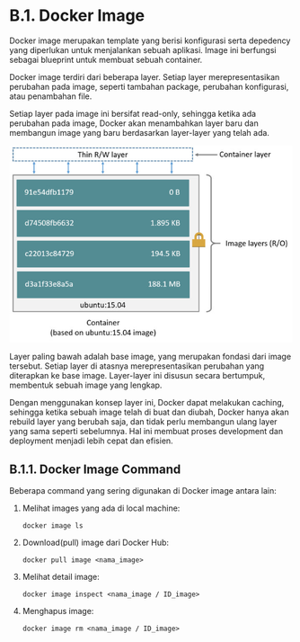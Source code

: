 # B.1. Docker Image

Docker image merupakan template yang berisi konfigurasi serta depedency yang diperlukan untuk menjalankan sebuah aplikasi. Image ini berfungsi sebagai blueprint untuk membuat sebuah container.

Docker image terdiri dari beberapa layer. Setiap layer merepresentasikan perubahan pada image, seperti tambahan package, perubahan konfigurasi, atau penambahan file.

Setiap layer pada image ini bersifat read-only, sehingga ketika ada perubahan pada image, Docker akan menambahkan layer baru dan membangun image yang baru berdasarkan layer-layer yang telah ada.

![Container Layers](img/B_container_layers.jpeg)

Layer paling bawah adalah base image, yang merupakan fondasi dari image tersebut. Setiap layer di atasnya merepresentasikan perubahan yang diterapkan ke base image. Layer-layer ini disusun secara bertumpuk, membentuk sebuah image yang lengkap.

Dengan menggunakan konsep layer ini, Docker dapat melakukan caching, sehingga ketika sebuah image telah di buat dan diubah, Docker hanya akan rebuild layer yang berubah saja, dan tidak perlu membangun ulang layer yang sama seperti sebelumnya. Hal ini membuat proses development dan deployment menjadi lebih cepat dan efisien.

## B.1.1. Docker Image Command
Beberapa command yang sering digunakan di Docker image antara lain:

1. Melihat images yang ada di local machine:
    ``` 
    docker image ls
    ```
2. Download(pull) image dari Docker Hub:
    ```
    docker pull image <nama_image>
    ```
3. Melihat detail image:
    ```
    docker image inspect <nama_image / ID_image>
    ```
3. Menghapus image:
    ```
    docker image rm <nama_image / ID_image>
    ```